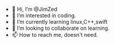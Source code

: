 - 👋 Hi, I’m @JimZed
- 👀 I’m interested in coding.
- 🌱 I’m currently learning linux,C++,swift
- 💞️ I’m looking to collaborate on learning.
- 📫 How to reach me, doesn't need.

<!---
JimZed/JimZed is a ✨ special ✨ repository because its `README.md` (this file) appears on your GitHub profile.
You can click the Preview link to take a look at your changes.
--->
